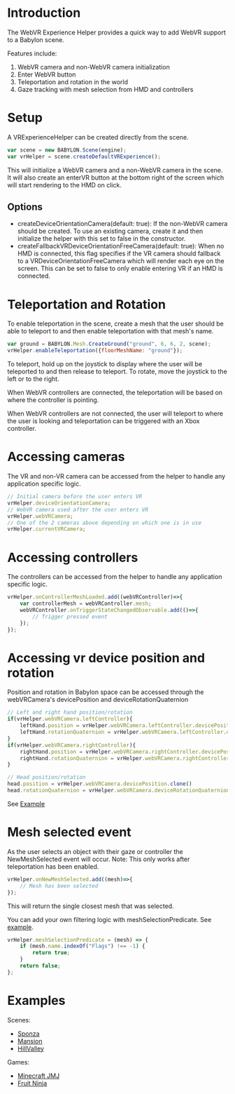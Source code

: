 # Introduction

The WebVR Experience Helper provides a quick way to add WebVR support to a Babylon scene.

Features include:
1. WebVR camera and non-WebVR camera initialization
2. Enter WebVR button
3. Teleportation and rotation in the world
4. Gaze tracking with mesh selection from HMD and controllers

# Setup

A VRExperienceHelper can be created directly from the scene.
```javascript
var scene = new BABYLON.Scene(engine);
var vrHelper = scene.createDefaultVRExperience();
```
This will initialize a WebVR camera and a non-WebVR camera in the scene. It will also create an enterVR button at the bottom right of the screen which will start rendering to the HMD on click.

## Options
 - createDeviceOrientationCamera(default: true): If the non-WebVR camera should be created. To use an existing camera, create it and then initialize the helper with this set to false in the constructor.
 - createFallbackVRDeviceOrientationFreeCamera(default: true): When no HMD is connected, this flag specifies if the VR camera should fallback to a VRDeviceOrientationFreeCamera which will render each eye on the screen. This can be set to false to only enable entering VR if an HMD is connected.

# Teleportation and Rotation

To enable teleportation in the scene, create a mesh that the user should be able to teleport to and then enable teleportation with that mesh's name.
```javascript
var ground = BABYLON.Mesh.CreateGround("ground", 6, 6, 2, scene);
vrHelper.enableTeleportation({floorMeshName: "ground"});
```
To teleport, hold up on the joystick to display where the user will be teleported to and then release to teleport.
To rotate, move the joystick to the left or to the right.

When WebVR controllers are connected, the teleportation will be based on where the controller is pointing.

When WebVR controllers are not connected, the user will teleport to where the user is looking and teleportation can be triggered with an Xbox controller. 

# Accessing cameras

The VR and non-VR camera can be accessed from the helper to handle any application specific logic.
```javascript
// Initial camera before the user enters VR
vrHelper.deviceOrientationCamera;
// WebVR camera used after the user enters VR
vrHelper.webVRCamera;
// One of the 2 cameras above depending on which one is in use
vrHelper.currentVRCamera;
```

# Accessing controllers

The controllers can be accessed from the helper to handle any application specific logic.
```javascript
vrHelper.onControllerMeshLoaded.add((webVRController)=>{
    var controllerMesh = webVRController.mesh;
    webVRController.onTriggerStateChangedObservable.add(()=>{
        // Trigger pressed event
    });
});
```

# Accessing vr device position and rotation

Position and rotation in Babylon space can be accessed through the webVRCamera's devicePosition and deviceRotationQuaternion
```javascript
// Left and right hand position/rotation
if(vrHelper.webVRCamera.leftController){
    leftHand.position = vrHelper.webVRCamera.leftController.devicePosition.clone()
    leftHand.rotationQuaternion = vrHelper.webVRCamera.leftController.deviceRotationQuaternion.clone()
}
if(vrHelper.webVRCamera.rightController){
    rightHand.position = vrHelper.webVRCamera.rightController.devicePosition.clone()
    rightHand.rotationQuaternion = vrHelper.webVRCamera.rightController.deviceRotationQuaternion.clone()
}

// Head position/rotation
head.position = vrHelper.webVRCamera.devicePosition.clone()
head.rotationQuaternion = vrHelper.webVRCamera.deviceRotationQuaternion.clone()
```

See [Example](https://www.babylonjs-playground.com/#VIGXA3#7)

# Mesh selected event

As the user selects an object with their gaze or controller the NewMeshSelected event will occur.
Note: This only works after teleportation has been enabled.
```javascript
vrHelper.onNewMeshSelected.add((mesh)=>{
    // Mesh has been selected
});
```
This will return the single closest mesh that was selected. 

You can add your own filtering logic with meshSelectionPredicate. See [example](http://playground.babylonjs.com/#JA1ND3#12).
```javascript
vrHelper.meshSelectionPredicate = (mesh) => {
    if (mesh.name.indexOf("Flags") !== -1) {
        return true;
    }
    return false;
};
```

# Examples

Scenes:
 - [Sponza](https://www.babylonjs-playground.com/#JA1ND3#6)
 - [Mansion](https://www.babylonjs-playground.com/#JA1ND3#15)
 - [HillValley](https://www.babylonjs-playground.com/#JA1ND3#18)

Games:
 - [Minecraft JMJ](https://www.babylonjs-playground.com/#32DWVS#4)
 - [Fruit Ninja](https://www.babylonjs-playground.com/#92RIZ6#51)

